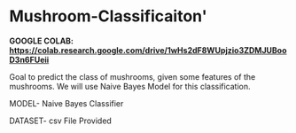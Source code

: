 # Mushroom-Classificaiton'
**GOOGLE COLAB: https://colab.research.google.com/drive/1wHs2dF8WUpjzio3ZDMJUBooD3n6FUeii**

Goal to predict the class of mushrooms, given some features of the mushrooms. We will use Naive Bayes Model for this classification.

MODEL- Naive Bayes Classifier

DATASET- csv File Provided 
